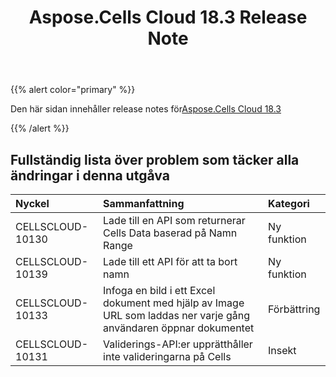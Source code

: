 ﻿---
title: Aspose.Cells Cloud 18.3 Release Note
second_title: Aspose.Cells Cloud Documen
type: docs
url: /sv/aspose-cells-cloud-18-3-release-notes/
aliases: [/aspose-cells-for-cloud-18-3-release-notes/]
weight: 10
description: Aspose.Cells Cloud stöder Excel för att skapa, konvertera, sammanfoga, dela, skydda, inre objektoperation och så vidare
---
{{% alert color="primary" %}} 

 Den här sidan innehåller release notes för[Aspose.Cells Cloud 18.3](https://apireference.aspose.cloud/cells/)

{{% /alert %}} 
## **Fullständig lista över problem som täcker alla ändringar i denna utgåva**

|**Nyckel**|**Sammanfattning**|**Kategori**|
|:- |:- |:- |
|CELLSCLOUD-10130|Lade till en API som returnerar Cells Data baserad på Namn Range|Ny funktion|
|CELLSCLOUD-10139|Lade till ett API för att ta bort namn|Ny funktion|
|CELLSCLOUD-10133|Infoga en bild i ett Excel dokument med hjälp av Image URL som laddas ner varje gång användaren öppnar dokumentet|Förbättring|
|CELLSCLOUD-10131|Validerings-API:er upprätthåller inte valideringarna på Cells|Insekt|

